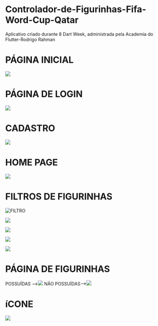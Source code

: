 # Controlador-de-Figurinhas-Fifa-Word-Cup-Qatar
Aplicativo criado durante 8 Dart Week, administrada pela Academia do Flutter-Rodrigo Rahman

# PÁGINA INICIAL
![](assets/images/app_pronto/splash_page.png)

# PÁGINA DE LOGIN

![](assets/images/app_pronto/login.png)

# CADASTRO

![](assets/images/app_pronto/cadastro.png)

# HOME PAGE

![](assets/images/app_pronto/home.png)

# FILTROS DE FIGURINHAS
![FILTRO](assets/images/app_pronto/filtros.png)

![](assets/images/app_pronto/filtro3.png)

![](assets/images/app_pronto/filtro.png)

![](assets/images/app_pronto/filtro2.png)

![](assets/images/app_pronto/filtro4.png)

# PÁGINA DE FIGURINHAS
POSSUÍDAS -->![](assets/images/app_pronto/figurinhas_possuidas.png)
NÃO POSSUÍDAS-->![](assets/images/app_pronto/figurinhas_nao_poss.png)

# íCONE
![](assets/images/app_pronto/icon.png)



